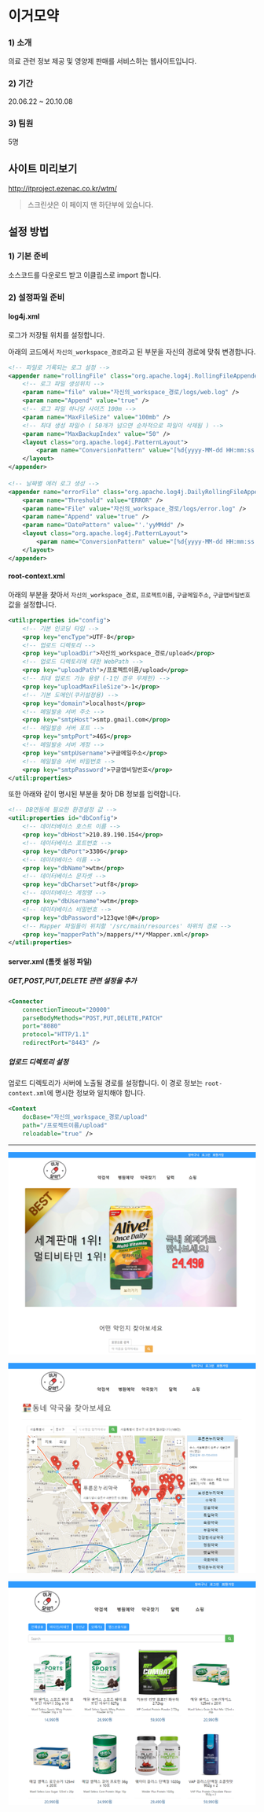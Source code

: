 # 이거모약

###  1) 소개

의료 관련 정보 제공 및 영양제 판매를 서비스하는 웹사이트입니다.

###  2) 기간

20.06.22 ~ 20.10.08 

### 3) 팀원

5명

## 사이트 미리보기

http://itproject.ezenac.co.kr/wtm/

> 스크린샷은 이 페이지 맨 하단부에 있습니다.


## 설정 방법

### 1) 기본 준비

소스코드를 다운로드 받고 이클립스로 import 합니다.

### 2) 설정파일 준비

#### log4j.xml

로그가 저장될 위치를 설정합니다.

아래의 코드에서 `자신의_workspace_경로`라고 된 부분을 자신의 경로에 맞춰 변경합니다.

```xml
<!-- 파일로 기록되는 로그 설정 -->
<appender name="rollingFile" class="org.apache.log4j.RollingFileAppender">
    <!-- 로그 파일 생성위치 -->
    <param name="file" value="자신의_workspace_경로/logs/web.log" />
    <param name="Append" value="true" />
    <!-- 로그 파일 하나당 사이즈 100m -->
    <param name="MaxFileSize" value="100mb" />
    <!-- 최대 생성 파일수 ( 50개가 넘으면 순차적으로 파일이 삭제됨 ) -->
    <param name="MaxBackupIndex" value="50" />
    <layout class="org.apache.log4j.PatternLayout">
        <param name="ConversionPattern" value="[%d{yyyy-MM-dd HH:mm:ss.SSS}][%-5p] %C{1}.%M(%F:%L) %m%n" />
    </layout>
</appender>

<!-- 날짜별 에러 로그 생성 -->
<appender name="errorFile" class="org.apache.log4j.DailyRollingFileAppender">
    <param name="Threshold" value="ERROR" />
    <param name="File" value="자신의_workspace_경로/logs/error.log" />
    <param name="Append" value="true" />
    <param name="DatePattern" value="'.'yyMMdd" />
    <layout class="org.apache.log4j.PatternLayout">
        <param name="ConversionPattern" value="[%d{yyyy-MM-dd HH:mm:ss.SSS}][%-5p] %C{1}.%M(%F:%L) %m%n" />
    </layout>
</appender>
```


#### root-context.xml

아래의 부분을 찾아서 `자신의_workspace_경로`, `프로젝트이름`, `구글메일주소`, `구글앱비밀번호` 값을 설정합니다.

```xml
<util:properties id="config">
    <!-- 기본 인코딩 타입 -->
    <prop key="encType">UTF-8</prop>
    <!-- 업로드 디렉토리 -->
    <prop key="uploadDir">자신의_workspace_경로/upload</prop>
    <!-- 업로드 디렉토리에 대한 WebPath -->
    <prop key="uploadPath">/프로젝트이름/upload</prop>
    <!-- 최대 업로드 가능 용량 (-1인 경우 무제한) -->
    <prop key="uploadMaxFileSize">-1</prop>
    <!-- 기본 도메인(쿠키설정용) -->
    <prop key="domain">localhost</prop>
    <!-- 메일발송 서버 주소 -->
    <prop key="smtpHost">smtp.gmail.com</prop>
    <!-- 메일발송 서버 포트 -->
    <prop key="smtpPort">465</prop>
    <!-- 메일발송 서버 계정 -->
    <prop key="smtpUsername">구글메일주소</prop>
    <!-- 메일발송 서버 비밀번호 -->
    <prop key="smtpPassword">구글앱비밀번호</prop>
</util:properties>
```

또한 아래와 같이 명시된 부분을 찾아 DB 정보를 입력합니다.

```xml
<!-- DB연동에 필요한 환경설정 값 -->
<util:properties id="dbConfig">
    <!-- 데이터베이스 호스트 이름 -->
    <prop key="dbHost">210.89.190.154</prop>
    <!-- 데이터베이스 포트번호 -->
    <prop key="dbPort">3306</prop>
    <!-- 데이터베이스 이름 -->
    <prop key="dbName">wtm</prop>
    <!-- 데이터베이스 문자셋 -->
    <prop key="dbCharset">utf8</prop>
    <!-- 데이터베이스 계정명 -->
    <prop key="dbUsername">wtm</prop>
    <!-- 데이터베이스 비밀번호 -->
    <prop key="dbPassword">123qwe!@#</prop>
    <!-- Mapper 파일들이 위치할 '/src/main/resources' 하위의 경로 -->
    <prop key="mapperPath">/mappers/**/*Mapper.xml</prop>
</util:properties>
```

#### server.xml (톰켓 설정 파일)

##### GET,POST,PUT,DELETE 관련 설정을 추가

```xml
<Connector
    connectionTimeout="20000"
    parseBodyMethods="POST,PUT,DELETE,PATCH"
    port="8080"
    protocol="HTTP/1.1"
    redirectPort="8443" />
```

##### 업로드 디렉토리 설정

업로드 디렉토리가 서버에 노출될 경로를 설정합니다. 이 경로 정보는 `root-context.xml`에 명시한 정보와 일치해야 합니다.

```xml
<Context
    docBase="자신의_workspace_경로/upload"
    path="/프로젝트이름/upload"
    reloadable="true" />
```

-------------------

![image-20210303154503487](screenshot1.png)

![image-20210303154838946](screenshot2.png)

![image-20210303154718227](screenshot3.png)
